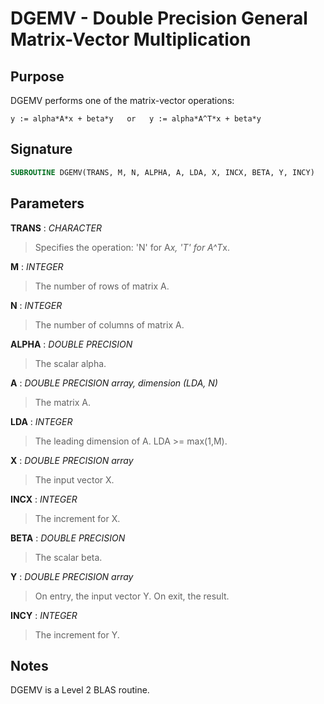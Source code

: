 # DGEMV - Double Precision General Matrix-Vector Multiplication

## Purpose

DGEMV performs one of the matrix-vector operations:

```
y := alpha*A*x + beta*y   or   y := alpha*A^T*x + beta*y
```

## Signature

```fortran
SUBROUTINE DGEMV(TRANS, M, N, ALPHA, A, LDA, X, INCX, BETA, Y, INCY)
```

## Parameters

**TRANS** : *CHARACTER*
> Specifies the operation: 'N' for A*x, 'T' for A^T*x.

**M** : *INTEGER*
> The number of rows of matrix A.

**N** : *INTEGER*
> The number of columns of matrix A.

**ALPHA** : *DOUBLE PRECISION*
> The scalar alpha.

**A** : *DOUBLE PRECISION array, dimension (LDA, N)*
> The matrix A.

**LDA** : *INTEGER*
> The leading dimension of A. LDA >= max(1,M).

**X** : *DOUBLE PRECISION array*
> The input vector X.

**INCX** : *INTEGER*
> The increment for X.

**BETA** : *DOUBLE PRECISION*
> The scalar beta.

**Y** : *DOUBLE PRECISION array*
> On entry, the input vector Y. On exit, the result.

**INCY** : *INTEGER*
> The increment for Y.

## Notes

DGEMV is a Level 2 BLAS routine.
